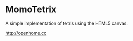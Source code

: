 MomoTetrix
==========

A simple implementation of tetris using the HTML5 canvas.

http://openhome.cc
